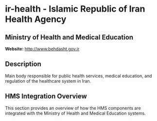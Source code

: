# ir-health - Islamic Republic of Iran Health Agency

## Ministry of Health and Medical Education

**Website:** http://www.behdasht.gov.ir

## Description

Main body responsible for public health services, medical education, and regulation of the healthcare system in Iran.

## HMS Integration Overview

This section provides an overview of how the HMS components are integrated with the Ministry of Health and Medical Education systems.
